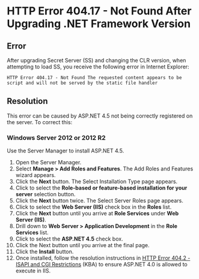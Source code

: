 
[title]: # (HTTP 404.17 Error ISAPI/CGI Restrictions Stopping .NET Framework 4.5.1)
[tags]: # (troubleshooting, workaround, .NET, HTTP 404,ISAPI/CGI)
[priority]: # (1000)

# HTTP Error 404.17 -  Not Found After Upgrading .NET Framework Version

## Error

After upgrading Secret Server (SS) and changing the CLR version, when attempting to load SS, you receive the following error in Internet Explorer:

`HTTP Error 404.17 - Not Found
The requested content appears to be script and will not be served by the static file handler`

## Resolution

This error can be caused by ASP.NET 4.5 not being correctly registered on the server. To correct this:

### Windows Server 2012 or 2012 R2

Use the Server Manager to install ASP.NET 4.5.

1. Open the Server Manager.
1. Select **Manage \> Add Roles and Features**. The Add Roles and Features wizard appears.
1. Click the **Next** button. The Select Installation Type page appears.
1. Click to select the **Role-based or feature-based installation for your server** selection button.
1. Click the **Next** button twice. The Select Server Roles page appears.
1. Click to select the **Web Server (IIS)** check box in the **Roles** list.
1. Click the **Next** button until you arrive at **Role Services** under **Web Server (IIS)**.
1. Drill down to **Web Server \> Application Development** in the **Role Services** list.
1. Click to select the **ASP.NET 4.5** check box.
1. Click the Next button until you arrive at the final page.
1. Click the **Install** button.
1. Once installed, follow the resolution instructions in [HTTP Error 404.2 - ISAPI and CGI Restrictions](http://support.thycotic.com/KB/a397/http-error-4042-isapi-and-cgi-restrictions.aspx) (KBA) to ensure ASP.NET 4.0 is allowed to execute in IIS.

